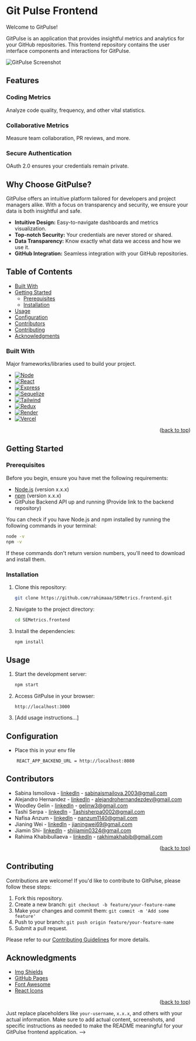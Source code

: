 
# Git Pulse Frontend

Welcome to GitPulse!

GitPulse is an application that provides insightful metrics and analytics for your GitHub repositories. This frontend repository contains the user interface components and interactions for GitPulse.

![GitPulse Screenshot](src/images/gitpulse.png)

## Features

### Coding Metrics
Analyze code quality, frequency, and other vital statistics.

### Collaborative Metrics
Measure team collaboration, PR reviews, and more.

### Secure Authentication
OAuth 2.0 ensures your credentials remain private.

## Why Choose GitPulse?

GitPulse offers an intuitive platform tailored for developers and project managers alike. With a focus on transparency and security, we ensure your data is both insightful and safe.

- **Intuitive Design:** Easy-to-navigate dashboards and metrics visualization.
- **Top-notch Security:** Your credentials are never stored or shared.
- **Data Transparency:** Know exactly what data we access and how we use it.
- **GitHub Integration:** Seamless integration with your GitHub repositories.

## Table of Contents
- [Built With](#built-with)
- [Getting Started](#getting-started)
  - [Prerequisites](#prerequisites)
  - [Installation](#installation)
- [Usage](#usage)
- [Configuration](#configuration)
- [Contributors](#contributors)
- [Contributing](#contributing)
- [Acknowledgments](#acknowledgments)
<!-- - [License](#license) -->

### Built With

 Major frameworks/libraries used to build your project. 

* [![Node][Node.js]][Node-url]
* [![React][React.js]][React-url]
* [![Express][Express.io]][Express-url]
* [![Sequelize][Sequelize.dev]][Sequelize-url]
* [![Tailwind][Tailwind.com]][Tailwind-url]
* [![Redux][Redux.js]][Redux-url]
* [![Render][Render.com]][Render_url]
* [![Vercel][Vercel.com]][Vercel_url]

<p align="right">(<a href="#readme-top">back to top</a>)</p>

## Getting Started

### Prerequisites

Before you begin, ensure you have met the following requirements:

- [Node.js](https://nodejs.org/) (version x.x.x)
- [npm](https://www.npmjs.com/) (version x.x.x)
- GitPulse Backend API up and running (Provide link to the backend repository)

You can check if you have Node.js and npm installed by running the following commands in your terminal:

```bash
node -v
npm -v
```
If these commands don't return version numbers, you'll need to download and install them.


### Installation

1. Clone this repository:

   ```bash
   git clone https://github.com/rahimaaa/SEMetrics.frontend.git
   ```

2. Navigate to the project directory:

   ```bash
   cd SEMetrics.frontend
   ```

3. Install the dependencies:

   ```bash
   npm install
   ```

## Usage

1. Start the development server:

   ```bash
   npm start
   ```

2. Access GitPulse in your browser:

   ```
   http://localhost:3000
   ```

3. [Add usage instructions...]

## Configuration

- Place this in your env file
```
    REACT_APP_BACKEND_URL = http://localhost:8080
```

<!-- CONTACT -->
## Contributors

* Sabina Ismoilova - [linkedIn](https://www.linkedin.com/in/sabina-ismailova-924a38274/) - sabinaismailova.2003@gmail.com
* Alejandro Hernandez - [linkedIn](https://www.linkedin.com/in/alehs01/) - alejandrohernandezdev@gmail.com
* Woodley Gelin - [linkedIn](https://www.linkedin.com/in/woodley-gelin-0bb9211a1/) - gelinw3@gmail.com 
* Tashi Serpa - [linkedIn](https://www.linkedin.com/in/tashisherpa23/) - Tashisherpa0002@gmail.com
* Nafisa Anzum - [linkedIn]() - nanzum1140@gmail.com
* Jianing Wei - [linkedIn](https://www.linkedin.com/in/jianing-wei-15227626a/) - jianingwei69@gmail.com
* Jiamin Shi- [linkedIn](https://www.linkedin.com/in/jiamin-shi-983639210/) - shijiamin0324@gmail.com
* Rahima Khabibullaeva - [linkedIn](https://www.linkedin.com/in/rahima-k-5534b7225/) - rakhimakhabib@gmail.com

<a name="readme-bottom"></a>
<p align="right">(<a href="#readme-top">back to top</a>)</p>

## Contributing

Contributions are welcome! If you'd like to contribute to GitPulse, please follow these steps:

1. Fork this repository.
2. Create a new branch: `git checkout -b feature/your-feature-name`
3. Make your changes and commit them: `git commit -m 'Add some feature'`
4. Push to your branch: `git push origin feature/your-feature-name`
5. Submit a pull request.

Please refer to our [Contributing Guidelines](CONTRIBUTING.md) for more details.

<!-- ## License

This project is licensed under the [MIT License](LICENSE).
```


<!-- ACKNOWLEDGMENTS -->
## Acknowledgments

* [Img Shields](https://shields.io)
* [GitHub Pages](https://pages.github.com)
* [Font Awesome](https://fontawesome.com)
* [React Icons](https://react-icons.github.io/react-icons/search)

<p align="right">(<a href="#readme-top">back to top</a>)</p>



<!-- MARKDOWN LINKS & IMAGES -->
<!-- https://www.markdownguide.org/basic-syntax/#reference-style-links -->

[linkedin-shield]: https://img.shields.io/badge/-LinkedIn-black.svg?style=for-the-badge&logo=linkedin&colorB=555
[linkedin-url]: https://www.linkedin.com/in/rahima-k-5534b7225/
[Node.js]: https://img.shields.io/badge/node.js-6DA55F?style=for-the-badge&logo=node.js&logoColor=white
[Node-url]: https://nodejs.org/en/docs
[React.js]: https://img.shields.io/badge/React-20232A?style=for-the-badge&logo=react&logoColor=61DAFB
[React-url]: https://reactjs.org/
[Sequelize.dev]: https://img.shields.io/badge/Sequelize-52B0E7?style=for-the-badge&logo=Sequelize&logoColor=white
[Sequelize-url]: https://sequelize.org/
[Express.io]: https://img.shields.io/badge/Express.js-000000?style=for-the-badge&logo=express&logoColor=white
[Express-url]: https://expressjs.com/
[Socket.io]: https://img.shields.io/badge/Socket.io-black?style=for-the-badge&logo=socket.io&badgeColor=010101
[Socket-url]: https://socket.io/
[Tailwind.com]: https://img.shields.io/badge/tailwindcss-%2338B2AC.svg?style=for-the-badge&logo=tailwind-css&logoColor=white
[Tailwind-url]: https://tailwindcss.com/
[Redux.js]: https://img.shields.io/badge/redux-%23593d88.svg?style=for-the-badge&logo=redux&logoColor=white
[Redux-url]: https://redux.js.org/
[vercel.com]: https://img.shields.io/badge/vercel-%23000000.svg?style=for-the-badge&logo=vercel&logoColor=white
[vercel_url]: https://vercel.com/
[render.com]:https://img.shields.io/badge/Render-%46E3B7.svg?style=for-the-badge&logo=render&logoColor=white
[render_url]:https://render.com/
Just replace placeholders like `your-username`, `x.x.x`, and others with your actual information. Make sure to add actual content, screenshots, and specific instructions as needed to make the README meaningful for your GitPulse frontend application. -->

